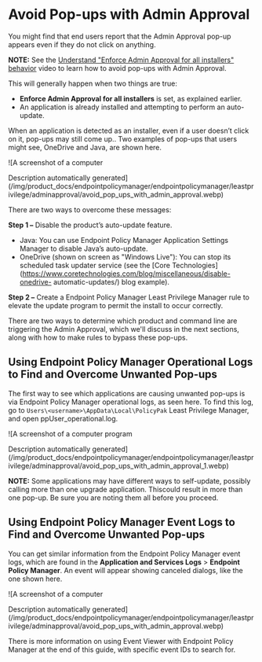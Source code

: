 # Avoid Pop-ups with Admin Approval

You might find that end users report that the Admin Approval pop-up appears even if they do not
click on anything.

**NOTE:** See the
[Understand "Enforce Admin Approval for all installers" behavior](/docs/endpointpolicymanager/endpointpolicymanager/video/leastprivilege/adminapproval/enforce.md)
video to learn how to avoid pop-ups with Admin Approval.

This will generally happen when two things are true:

- **Enforce Admin Approval for all installers** is set, as explained earlier.
- An application is already installed and attempting to perform an auto-update.

When an application is detected as an installer, even if a user doesn’t click on it, pop-ups may
still come up.. Two examples of pop-ups that users might see, OneDrive and Java, are shown here.

![A screenshot of a computer

Description automatically
generated](/img/product_docs/endpointpolicymanager/endpointpolicymanager/leastprivilege/adminapproval/avoid_pop_ups_with_admin_approval.webp)

There are two ways to overcome these messages:

**Step 1 –** Disable the product’s auto-update feature.

- Java: You can use Endpoint Policy Manager Application Settings Manager to disable Java’s
  auto-update.
- OneDrive (shown on screen as "Windows Live"): You can stop its scheduled task updater service (see
  the [Core Technologies](https://www.coretechnologies.com/blog/miscellaneous/disable-onedrive-
  automatic-updates/) blog example).

**Step 2 –** Create a Endpoint Policy Manager Least Privilege Manager rule to elevate the update
program to permit the install to occur correctly.

There are two ways to determine which product and command line are triggering the Admin Approval,
which we'll discuss in the next sections, along with how to make rules to bypass these pop-ups.

## Using Endpoint Policy Manager Operational Logs to Find and Overcome Unwanted Pop-ups

The first way to see which applications are causing unwanted pop-ups is via Endpoint Policy Manager
operational logs, as seen here. To find this log, go to `Users\<username>\AppData\Local\PolicyPak`
Least Privilege Manager, and open ppUser_operational.log.

![A screenshot of a computer program

Description automatically
generated](/img/product_docs/endpointpolicymanager/endpointpolicymanager/leastprivilege/adminapproval/avoid_pop_ups_with_admin_approval_1.webp)

**NOTE:** Some applications may have different ways to self-update, possibly calling more than one
upgrade application. Thiscould result in more than one pop-up. Be sure you are noting them all
before you proceed.

## Using Endpoint Policy Manager Event Logs to Find and Overcome Unwanted Pop-ups

You can get similar information from the Endpoint Policy Manager event logs, which are found in the
**Application and Services Logs** > **Endpoint Policy Manager**. An event will appear showing
canceled dialogs, like the one shown here.

![A screenshot of a computer

Description automatically
generated](/img/product_docs/endpointpolicymanager/endpointpolicymanager/leastprivilege/adminapproval/avoid_pop_ups_with_admin_approval.webp)

There is more information on using Event Viewer with Endpoint Policy Manager at the end of this
guide, with specific event IDs to search for.
